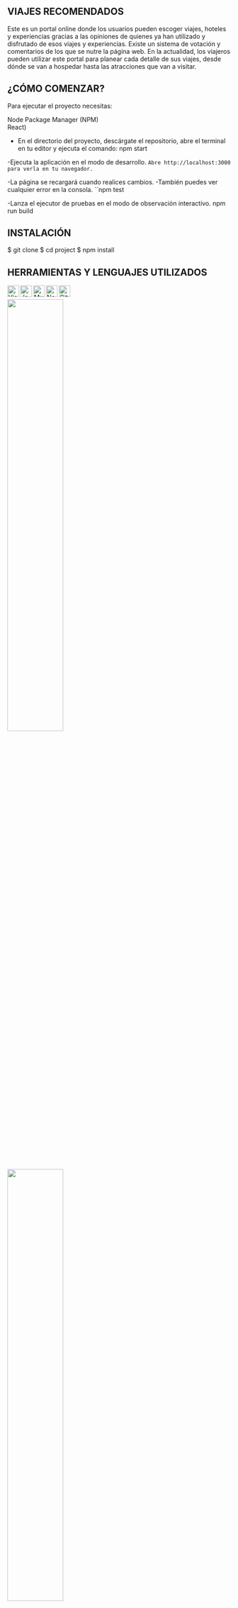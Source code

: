 

## VIAJES RECOMENDADOS

Este es un portal online donde los usuarios pueden escoger viajes, hoteles y experiencias gracias a las opiniones de quienes ya han utilizado y disfrutado de esos viajes y experiencias. Existe un sistema de votación y comentarios de los que se nutre la página web. En la actualidad, los viajeros pueden utilizar este portal para planear cada detalle de sus viajes, desde dónde se van a hospedar hasta las atracciones que van a visitar.

## ¿CÓMO COMENZAR?
Para ejecutar el proyecto necesitas:
<p>
Node Package Manager (NPM)<br>
React)<br>
</p>

- En el directorio del proyecto, descárgate el repositorio, abre el terminal en tu editor y ejecuta el comando:
npm start

-Ejecuta la aplicación en el modo de desarrollo.
 ``Abre http://localhost:3000 para verla en tu navegador.
 ``


-La página se recargará cuando realices cambios.
-También puedes ver cualquier error en la consola.
``npm test


-Lanza el ejecutor de pruebas en el modo de observación interactivo.
npm run build

## INSTALACIÓN
 $ git clone 
 $ cd project
 $ npm install

 ## HERRAMIENTAS Y LENGUAJES UTILIZADOS
 <p>
<img align="left" alt="Visual Studio Code" width="26px" src="https://camo.githubusercontent.com/5fa137d222dde7b69acd22c6572a065ce3656e6ffa1f5e88c1b5c7a935af3cc6/68747470733a2f2f63646e2e6a7364656c6976722e6e65742f67682f64657669636f6e732f64657669636f6e2f69636f6e732f7673636f64652f7673636f64652d6f726967696e616c2e737667" data-canonical-src="https://cdn.jsdelivr.net/gh/devicons/devicon/icons/vscode/vscode-original.svg" style="max-width: 100%;">
<img align="left" alt="JavaScript" width="26px" src="https://camo.githubusercontent.com/442c452cb73752bb1914ce03fce2017056d651a2099696b8594ddf5ccc74825e/68747470733a2f2f63646e2e6a7364656c6976722e6e65742f67682f64657669636f6e732f64657669636f6e2f69636f6e732f6a6176617363726970742f6a6176617363726970742d6f726967696e616c2e737667" data-canonical-src="https://cdn.jsdelivr.net/gh/devicons/devicon/icons/javascript/javascript-original.svg" style="max-width: 100%;">
<img align="left" alt="MySQL" width="26px" src="https://camo.githubusercontent.com/2582ec2237a3a1fbd34e9b57332b72be27a7facb32abe7c2335e5f86e5f457a8/68747470733a2f2f63646e2e6a7364656c6976722e6e65742f67682f64657669636f6e732f64657669636f6e2f69636f6e732f6d7973716c2f6d7973716c2d6f726967696e616c2e737667" data-canonical-src="https://cdn.jsdelivr.net/gh/devicons/devicon/icons/mysql/mysql-original.svg" style="max-width: 100%;">
<img align="left" alt="Node.js" width="26px" src="https://camo.githubusercontent.com/900baefb89e187c8b32cdbb3b440d1502fe8f30a1a335cc5dc5868af0142f8b1/68747470733a2f2f63646e2e6a7364656c6976722e6e65742f67682f64657669636f6e732f64657669636f6e2f69636f6e732f6e6f64656a732f6e6f64656a732d6f726967696e616c2e737667" data-canonical-src="https://cdn.jsdelivr.net/gh/devicons/devicon/icons/nodejs/nodejs-original.svg" style="max-width: 100%;">
<img align="left" alt="GitHub" width="26px" src="https://user-images.githubusercontent.com/3369400/139448065-39a229ba-4b06-434b-bc67-616e2ed80c8f.png" style="max-width: 100%;"></p><BR>
<p><a target="_blank" rel="noopener noreferrer" href="https://camo.githubusercontent.com/d20b1e36621a477435857822031c465b86d81e9d33b5d455e6de03925379be92/68747470733a2f2f69696c692e696f2f5669477475522e706e67"><img style="width: 50%;max-width: 100%" src="https://camo.githubusercontent.com/d20b1e36621a477435857822031c465b86d81e9d33b5d455e6de03925379be92/68747470733a2f2f69696c692e696f2f5669477475522e706e67" alt data-canonical-src="https://iili.io/ViGtuR.png"></a></p>
<p><a target="_blank" rel="noopener noreferrer" href="https://camo.githubusercontent.com/0f9ba378b3df8cc09efbc08d6e22770280f7944d06999a5ffe76ad97f2db55ee/68747470733a2f2f69696c692e696f2f5669477947742e706e67"><img style="width: 50%;max-width: 100%" src="https://camo.githubusercontent.com/0f9ba378b3df8cc09efbc08d6e22770280f7944d06999a5ffe76ad97f2db55ee/68747470733a2f2f69696c692e696f2f5669477947742e706e67" alt data-canonical-src="https://iili.io/ViGyGt.png"></a></p>
<p><a target="_blank" rel="noopener noreferrer" href="https://camo.githubusercontent.com/986de6d12eb12511310e3beb7436ad504ad93493dd3f2141e8a72d4b06f597ba/68747470733a2f2f69696c692e696f2f56694d3238472e706e67"><img style="width: 50%;max-width: 100%" src="https://camo.githubusercontent.com/986de6d12eb12511310e3beb7436ad504ad93493dd3f2141e8a72d4b06f597ba/68747470733a2f2f69696c692e696f2f56694d3238472e706e67" alt data-canonical-src="https://iili.io/ViM28G.png"></a></p>
<p><a target="_blank" rel="noopener noreferrer" href="https://camo.githubusercontent.com/97997fd83e0aa97ad1f10c9fe7eb44a73c90b41638bb1875266442894455afe4/68747470733a2f2f69696c692e696f2f56694d66776c2e706e67"><img style="width: 50%;max-width: 100%" src="https://camo.githubusercontent.com/97997fd83e0aa97ad1f10c9fe7eb44a73c90b41638bb1875266442894455afe4/68747470733a2f2f69696c692e696f2f56694d66776c2e706e67" alt data-canonical-src="https://iili.io/ViMfwl.png"></a></p>


## AUTORES
  KAROL BRACHO, [bykarol](https://www.linkedin.com/in/karolbrachoyanez/)
  
  JON MARTÍNEZ BIDEZABAL, [JonBidezabal](https://www.linkedin.com/in/jonmartinezdev)
  
  ISABEL ABAD,  [IsaAbad](https://www.linkedin.com/in/isabel-abad-cami%C3%B1os/)
  
  MERCEDES IÑIGUEZ, [mercedesiniguez](https://www.linkedin.com/in/mercedes-iniguez-quintela-1424ba7/)

## AGRADECIMIENTOS
[Hack a Boss](https://www.hackaboss.com/)
    
## CONTRIBUCIONES
 Si quieres contribuir en este proyecto, ponte en contacto con nosotros
   
¿CÓMO COMENZAR?
Configurar el archivo .env (utilizar el archivo .env.example que hemos añadido como ejemplo).

Instalar las dependencias:
npm install

Inicializar la base de datos con el siguiente comando:
npm run initDB

Levantar el servidor:

Modo desarrollo (nodemon):
npm run dev

Modo normal:
npm start

npm test
Launches the test runner in the interactive watch mode.
See the section about running tests for more information.

npm run build
Builds the app for production to the build folder.
It correctly bundles React in production mode and optimizes the build for the best performance.

The build is minified and the filenames include the hashes.
Your app is ready to be deployed!

See the section about deployment for more information.

npm run eject
Note: this is a one-way operation. Once you eject, you can't go back!

If you aren't satisfied with the build tool and configuration choices, you can eject at any time. This command will remove the single build dependency from your project.

Instead, it will copy all the configuration files and the transitive dependencies (webpack, Babel, ESLint, etc) right into your project so you have full control over them. All of the commands except eject will still work, but they will point to the copied scripts so you can tweak them. At this point you're on your own.

You don't have to ever use eject. The curated feature set is suitable for small and middle deployments, and you shouldn't feel obligated to use this feature. However we understand that this tool wouldn't be useful if you couldn't customize it when you are ready for it.

Learn More

Mira Deployment para conocer como desplegar el proyecto.

Pre-requisitos 📋
Que cosas necesitas para instalar el software y como instalarlas

Da un ejemplo
Instalación 🔧
Una serie de ejemplos paso a paso que te dice lo que debes ejecutar para tener un entorno de desarrollo ejecutandose

Dí cómo será ese paso

Da un ejemplo
Y repite

hasta finalizar
Finaliza con un ejemplo de cómo obtener datos del sistema o como usarlos para una pequeña demo

Ejecutando las pruebas ⚙️
Explica como ejecutar las pruebas automatizadas para este sistema

Analice las pruebas end-to-end 🔩
Explica que verifican estas pruebas y por qué

Da un ejemplo
Y las pruebas de estilo de codificación ⌨️
Explica que verifican estas pruebas y por qué

Da un ejemplo
Despliegue 📦
Agrega notas adicionales sobre como hacer deploy

Construido con 🛠️
Menciona las herramientas que utilizaste para crear tu proyecto

Dropwizard - El framework web usado
Maven - Manejador de dependencias
ROME - Usado para generar RSS
Contribuyendo 🖇️
Por favor lee el CONTRIBUTING.md para detalles de nuestro código de conducta, y el proceso para enviarnos pull requests.

Wiki 📖
Puedes encontrar mucho más de cómo utilizar este proyecto en nuestra Wiki

Versionado 📌
Usamos SemVer para el versionado. Para todas las versiones disponibles, mira los tags en este repositorio.

Autores ✒️
Menciona a todos aquellos que ayudaron a levantar el proyecto desde sus inicios

Andrés Villanueva - Trabajo Inicial - villanuevand
Fulanito Detal - Documentación - fulanitodetal
También puedes mirar la lista de todos los contribuyentes quíenes han participado en este proyecto.

Licencia 📄
Este proyecto está bajo la Licencia (Tu Licencia) - mira el archivo LICENSE.md para detalles
